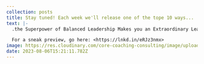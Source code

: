 ```yaml
---
collection: posts
title: Stay tuned! Each week we'll release one of the tope 10 ways...
text: |-
  .t﻿he Superpower of Balanced Leadership Makes you an Extraordinary Leader.

  F﻿or a sneak preview, go here: <https://lnkd.in/eRJz3nmx>
image: https://res.cloudinary.com/core-coaching-consulting/image/upload/v1691335913/female_superpowered_business_woman_vmcczq.png
date: 2023-08-06T15:21:11.782Z
---
```

